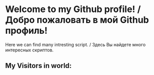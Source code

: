 <h1>Welcome to my Github profile! / Добро пожаловать в мой Github профиль!</h1>

<p>Here we can find many intresting script. / Здесь Вы найдете много интересных скриптов.</p>

<h2>My Visitors in world:<h2/>
<div style="display:inline-block;width:400px;"><script type="text/javascript" src="//rf.revolvermaps.com/0/0/7.js?i=5ze3j0xq96l&amp;m=7&amp;c=0006ff&amp;cr1=ff0000&amp;br=15&amp;sx=0" async="async"></script></div>



<!---
- 👋 Hi, I’m @Anatolii-Ovcharuk
- 👀 I’m interested in ...
- 🌱 I’m currently learning ...
- 💞️ I’m looking to collaborate on ...
- 📫 How to reach me ...
- 😄 Pronouns: ...
- ⚡ Fun fact: ...

Anatolii-Ovcharuk/Anatolii-Ovcharuk is a ✨ special ✨ repository because its `README.md` (this file) appears on your GitHub profile.
You can click the Preview link to take a look at your changes.
--->
